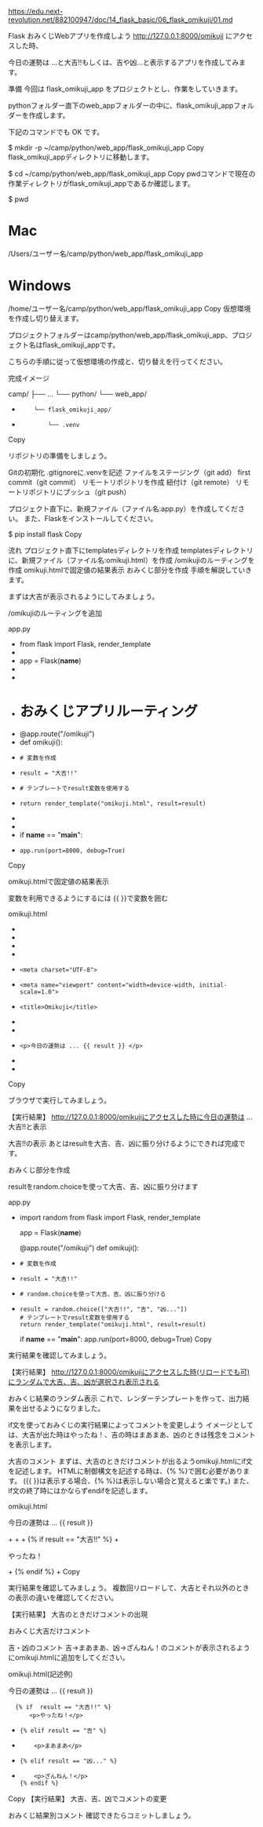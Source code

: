 https://edu.next-revolution.net/882100947/doc/14_flask_basic/06_flask_omikuji/01.md

Flask おみくじWebアプリを作成しよう
http://127.0.0.1:8000/omikuji にアクセスした時、

今日の運勢は ...と大吉!!もしくは、吉や凶...と表示するアプリを作成してみます。


準備
今回は flask_omikuji_app をプロジェクトとし、作業をしていきます。


pythonフォルダー直下のweb_appフォルダーの中に、flask_omikuji_appフォルダーを作成します。

下記のコマンドでも OK です。

$ mkdir -p ~/camp/python/web_app/flask_omikuji_app
Copy
flask_omikuji_appディレクトリに移動します。

$ cd ~/camp/python/web_app/flask_omikuji_app
Copy
pwdコマンドで現在の作業ディレクトリがflask_omikuji_appであるか確認します。

$ pwd
# Mac
/Users/ユーザー名/camp/python/web_app/flask_omikuji_app

# Windows
/home/ユーザー名/camp/python/web_app/flask_omikuji_app
Copy
仮想環境を作成し切り替えます。

プロジェクトフォルダーはcamp/python/web_app/flask_omikuji_app、プロジェクト名はflask_omikuji_appです。

こちらの手順に従って仮想環境の作成と、切り替えを行ってください。


完成イメージ

  camp/
  ├── ...
  └── python/
      └── web_app/
+         └── flask_omikuji_app/
+             └── .venv
Copy

リポジトリの準備をしましょう。

Gitの初期化
.gitignoreに.venvを記述
ファイルをステージング（git add）
first commit（git commit）
リモートリポジトリを作成
紐付け（git remote）
リモートリポジトリにプッシュ（git push）

プロジェクト直下に、新規ファイル（ファイル名:app.py）を作成してください。
また、Flaskをインストールしてください。

$ pip install flask
Copy

流れ
プロジェクト直下にtemplatesディレクトリを作成
templatesディレクトリに、新規ファイル（ファイル名:omikuji.html）を作成
/omikujiのルーティングを作成
omikuji.htmlで固定値の結果表示
おみくじ部分を作成
手順を解説していきます。

まずは大吉が表示されるようにしてみましょう。

/omikujiのルーティングを追加

app.py

+ from flask import Flask, render_template
+ 
+ app = Flask(__name__)
+ 
+ 
+ # おみくじアプリルーティング
+ @app.route("/omikuji")
+ def omikuji():
+     # 変数を作成
+     result = "大吉!!"
+     # テンプレートでresult変数を使用する
+     return render_template("omikuji.html", result=result)
+ 
+ 
+ if __name__ == "__main__":
+     app.run(port=8000, debug=True)
Copy

omikuji.htmlで固定値の結果表示

変数を利用できるようにするには {{ }}で変数を囲む

omikuji.html

+ <!DOCTYPE html>
+ <!-- ここは日本語対応に -->
+ <html lang="ja">
+ <head>
+     <meta charset="UTF-8">
+     <meta name="viewport" content="width=device-width, initial-scale=1.0">
+     <title>Omikuji</title>
+ </head>
+ <body>
+     <p>今日の運勢は ... {{ result }} </p>
+ </body>
+ </html>
Copy

ブラウザで実行してみましょう。

【実行結果】
http://127.0.0.1:8000/omikujiにアクセスした時に今日の運勢は ... 大吉!!と表示


大吉!!の表示
あとはresultを大吉、吉、凶に振り分けるようにできれば完成です。


おみくじ部分を作成

resultをrandom.choiceを使って大吉、吉、凶に振り分けます

app.py

+ import random
  from flask import Flask, render_template
  
  app = Flask(__name__)
  
  
  @app.route("/omikuji")
  def omikuji():
-     # 変数を作成
-     result = "大吉!!"
+     # random.choiceを使って大吉、吉、凶に振り分ける
+     result = random.choice(["大吉!!", "吉", "凶..."])
      # テンプレートでresult変数を使用する
      return render_template("omikuji.html", result=result)
  
  
  if __name__ == "__main__":
      app.run(port=8000, debug=True)
Copy

実行結果を確認してみましょう。

【実行結果】
http://127.0.0.1:8000/omikujiにアクセスした時(リロードでも可)にランダムで大吉、吉、凶が選択され表示される


おみくじ結果のランダム表示
これで、レンダーテンプレートを作って、出力結果を出せるようになりました。



if文を使っておみくじの実行結果によってコメントを変更しよう
イメージとしては、大吉が出た時はやったね！、吉の時はまあまあ、凶のときは残念をコメントを表示します。


大吉のコメント
まずは、大吉のときだけコメントが出るようomikuji.htmlにif文を記述します。
HTMLに制御構文を記述する時は、{% %}で囲む必要があります。
({{ }}は表示する場合、{% %}は表示しない場合と覚えると楽です。) また、if文の終了時にはかならずendifを記述します。

omikuji.html

  <!DOCTYPE html>
  <html lang="ja">
  <head>
      <meta charset="UTF-8">
      <meta name="viewport" content="width=device-width, initial-scale=1.0">
      <title>Omikuji</title>
  </head>
  <body>
      <p>今日の運勢は ... {{ result }}</p>
+ 
+     <!-- もしresult変数が大吉だった時はやったねの表示 -->
+     {% if result == "大吉!!" %}
+         <p>やったね！</p>
+     {% endif %}
+ 
  </body>
  </html>
Copy

実行結果を確認してみましょう。
複数回リロードして、大吉とそれ以外のときの表示の違いを確認してください。

【実行結果】
大吉のときだけコメントの出現


おみくじ大吉だけコメント

吉・凶のコメント
吉→まあまあ、凶→ざんねん！のコメントが表示されるようにomikuji.htmlに追加をしてください。

omikuji.html(記述例)

  <!DOCTYPE html>
  <html lang="ja">
  <head>
      <meta charset="UTF-8">
      <meta name="viewport" content="width=device-width, initial-scale=1.0">
      <title>Omikuji</title>
  </head>
  <body>
      <p>今日の運勢は ... {{ result }}</p>
  
      {% if  result == "大吉!!" %}
          <p>やったね！</p>
+     {% elif result == "吉" %}
+         <p>まあまあ</p>
+     {% elif result == "凶..." %}
+         <p>ざんねん！</p>
      {% endif %}
  
  </body>
  </html>
Copy
【実行結果】
大吉、吉、凶でコメントの変更


おみくじ結果別コメント
確認できたらコミットしましょう。
